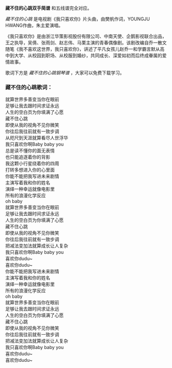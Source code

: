 

**藏不住的心跳双手简谱** 和五线谱完全对应。

_藏不住的心跳_ 是电视剧《我只喜欢你》片头曲，由樊帆作词，YOUNGJU HWANG作曲，朱主爱演唱。

《我只喜欢你》是由浙江华策影视股份有限公司、中南天使、企鹅影视联合出品，王之执导，吴倩、张雨剑、赵志伟、马栗主演的青春偶像剧。该剧改编自乔一散文随笔《我不喜欢这世界，我只喜欢你》，讲述了平凡女孩儿赵乔一和学霸言默从高中到大学、从校园到职场、从校服到婚纱，共同成长、深爱如初而后终成眷属的爱情故事。

歌词下方是 _藏不住的心跳钢琴谱_ ，大家可以免费下载学习。

### 藏不住的心跳歌词：

就算世界多善变当你在眼前  
足够让我去跟时间求证永远  
人生的空白页为你填满了心愿  
藏不住心跳  
即使从我的视角不见你微笑  
你往后我往前就有一致步调  
从咫尺到天涯就算看尽人世浮华  
我只喜欢你啊Baby baby you  
总是读不懂你的面无表情  
也只能追逐着你的背影  
我这颗小行星绕着你的四周  
打转多想进入你的心里面  
你能不能把我写进未来剧情  
主演写着我和你的姓名  
演绎一种幸运就像电影里  
所有的浪漫化学反应  
oh baby  
就算世界多善变当你在眼前  
足够让我去跟时间求证永远  
人生的空白页为你填满了心愿  
藏不住心跳  
即使从我的视角不见你微笑  
你往后我往前就有一致步调  
把减法变加法就算成长让人复杂  
我只喜欢你啊Baby baby you  
喜欢你dudu~  
喜欢你dudu~  
你能不能把我写进未来剧情  
主演写着我和你的姓名  
演绎一种幸运就像电影里  
所有的浪漫化学反应  
oh baby  
就算世界多善变当你在眼前  
足够让我去跟时间求证永远  
人生的空白页为你填满了心愿  
藏不住心跳  
即使从我的视角不见你微笑  
你往后我往前就有一致步调  
把减法变加法就算成长让人复杂  
我只喜欢你啊Baby baby you  
喜欢你dudu~  
喜欢你dudu~

